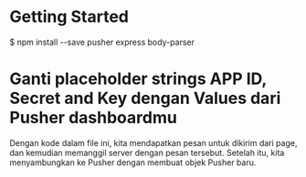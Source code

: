 # Getting Started
$ npm install --save pusher express body-parser

# Ganti placeholder strings APP ID, Secret and Key dengan Values dari Pusher dashboardmu

Dengan kode dalam file ini, kita mendapatkan pesan untuk dikirim dari page, dan kemudian memanggil server dengan pesan tersebut. Setelah itu, kita menyambungkan ke Pusher dengan membuat objek Pusher baru.
